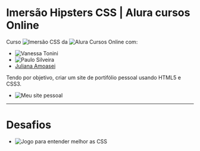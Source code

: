 # Imersão Hipsters CSS | Alura cursos Online
 Curso ![Imersão CSS](https://www.alura.com.br/imersao-css) da ![Alura Cursos Online]( http://www.alura.com.br/) com: 
 - ![Vanessa Tonini](https://github.com/vanessametonini) 
 - ![Paulo Silveira](https://github.com/peas)
 - [Juliana Amoasei](https://github.com/JulianaAmoasei)
 
 Tendo por objetivo, criar um site de portifólio pessoal usando HTML5 e CSS3.
 - ![Meu site pessoal](https://gguilherme42.github.io/Imersao_CSS/)
 
 <hr>
 
 # Desafios

- ![Jogo para entender melhor as CSS](https://flukeout.github.io/)
